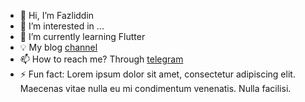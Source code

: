 - 👋 Hi, I’m Fazliddin
- 👀 I’m interested in ...
- 🌱 I’m currently learning Flutter
- 💡 My blog [channel](https://t.me/ibragimovs_blog)
- 📫 How to reach me? Through [telegram](https://t.me/Fazliddin3303)
- ⚡ Fun fact: Lorem ipsum dolor sit amet, consectetur adipiscing elit. Maecenas vitae nulla eu mi condimentum venenatis. Nulla facilisi. 

<!---
ibragimov05/ibragimov05 is a ✨ special ✨ repository because its `README.md` (this file) appears on your GitHub profile.
You can click the Preview link to take a look at your changes.
--->
